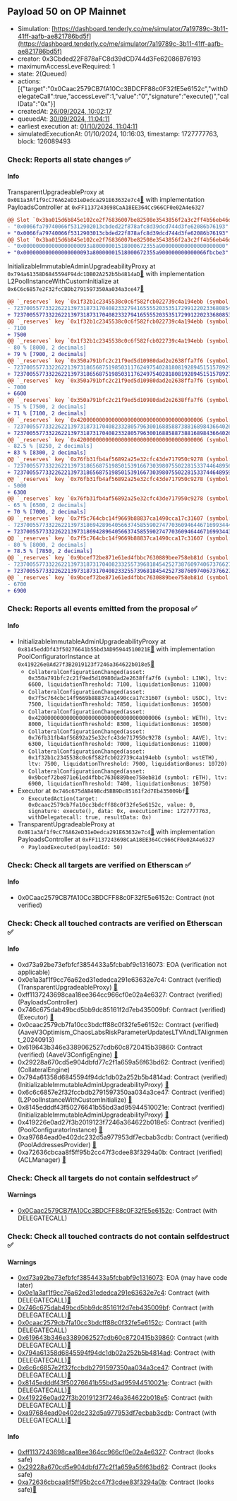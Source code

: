 ## Payload 50 on OP Mainnet

- Simulation: [https://dashboard.tenderly.co/me/simulator/7a19789c-3b11-41ff-aafb-ae821786bd5f](https://dashboard.tenderly.co/me/simulator/7a19789c-3b11-41ff-aafb-ae821786bd5f)
- creator: 0x3Cbded22F878aFC8d39dCD744d3Fe62086B76193
- maximumAccessLevelRequired: 1
- state: 2(Queued)
- actions: [{"target":"0x0Caac2579CB7fA10Cc3BDCFF88c0F32fE5e6152c","withDelegateCall":true,"accessLevel":1,"value":"0","signature":"execute()","callData":"0x"}]
- createdAt: [26/09/2024, 10:02:17](https://optimistic.etherscan.io/tx/0xd1aa00e8ef17edebe07c4b12b99e5017499ce99d410d7b04a6dc764b2f4b9ecb)
- queuedAt: [30/09/2024, 11:04:11](https://optimistic.etherscan.io/tx/0x5ed7c307892c9e5ded1f91a96e41b4610c6518cb3980a594eb83d469c9107e03)
- earliest execution at: [01/10/2024, 11:04:11](https://www.epochconverter.com/countdown?q=1727780651)
- simulatedExecutionAt: 01/10/2024, 10:16:03, timestamp: 1727777763, block: 126089493
### Check: Reports all state changes :white_check_mark:

#### Info


TransparentUpgradeableProxy at `0x0E1a3Af1f9cC76A62eD31eDedca291E63632e7c4`[:ghost:](https://github.com/bgd-labs/aave-address-book "GovernanceV3Optimism.PAYLOADS_CONTROLLER") with implementation PayloadsController at `0xFF1137243698CaA18EE364Cc966CF0e02A4e6327`
```diff
@@ Slot `0x3ba015d6b845e102ce2f76836007be82508e3543856f2a3c2ff4b56eb46d920e` @@
- "0x0066fa79740066f5312902013cbded22f878afc8d39dcd744d3fe62086b76193"
+ "0x0066fa79740066f5312903013cbded22f878afc8d39dcd744d3fe62086b76193"
@@ Slot `0x3ba015d6b845e102ce2f76836007be82508e3543856f2a3c2ff4b56eb46d920f` @@
- "0x000000000000000000093a80000001518000672355a900000000000000000000"
+ "0x000000000000000000093a80000001518000672355a900000000000066fbcbe3"
```

InitializableImmutableAdminUpgradeabilityProxy at `0x794a61358D6845594F94dc1DB02A252b5b4814aD`[:ghost:](https://github.com/bgd-labs/aave-address-book "AaveV3Optimism.POOL") with implementation L2PoolInstanceWithCustomInitialize at `0x6C6c6857e2F32fcCBDb2791597350Aa034a3ce47`[:ghost:](https://github.com/bgd-labs/aave-address-book "AaveV3Optimism.POOL_IMPL")
```diff
@@ `_reserves` key `0x1f32b1c2345538c0c6f582fcb022739c4a194ebb (symbol: wstETH).configuration.data` @@
- 7237005577332262213973187317040823327941655552035351729912202336808546081724
+ 7237005577332262213973187317040823327941655552035351729912202336808539528524
@@ `_reserves` key `0x1f32b1c2345538c0c6f582fcb022739c4a194ebb (symbol: wstETH).configuration.data_decoded.ltv` @@
- 7100
+ 7500
@@ `_reserves` key `0x1f32b1c2345538c0c6f582fcb022739c4a194ebb (symbol: wstETH).configuration.data_decoded.liquidationThreshold` @@
- 80 % [8000, 2 decimals]
+ 79 % [7900, 2 decimals]
@@ `_reserves` key `0x350a791bfc2c21f9ed5d10980dad2e2638ffa7f6 (symbol: LINK).configuration.data` @@
- 7237005577332262213973186568751985031176249754028180819289451515789297064792
+ 7237005577332262213973186568751985031176249754028180819289451515789270849992
@@ `_reserves` key `0x350a791bfc2c21f9ed5d10980dad2e2638ffa7f6 (symbol: LINK).configuration.data_decoded.ltv` @@
- 7000
+ 6600
@@ `_reserves` key `0x350a791bfc2c21f9ed5d10980dad2e2638ffa7f6 (symbol: LINK).configuration.data_decoded.liquidationThreshold` @@
- 75 % [7500, 2 decimals]
+ 71 % [7100, 2 decimals]
@@ `_reserves` key `0x4200000000000000000000000000000000000006 (symbol: WETH).configuration.data` @@
- 7237005577332262213973187317040823328057963001688588738816898436640265609024
+ 7237005577332262213973187317040823328057963001688588738816898436640268885824
@@ `_reserves` key `0x4200000000000000000000000000000000000006 (symbol: WETH).configuration.data_decoded.liquidationThreshold` @@
- 82.5 % [8250, 2 decimals]
+ 83 % [8300, 2 decimals]
@@ `_reserves` key `0x76fb31fb4af56892a25e32cfc43de717950c9278 (symbol: AAVE).configuration.data` @@
- 7237005577332262213973186568751985015391667303980755022815337446489565959048
+ 7237005577332262213973186568751985015391667303980755022815337446489598728348
@@ `_reserves` key `0x76fb31fb4af56892a25e32cfc43de717950c9278 (symbol: AAVE).configuration.data_decoded.ltv` @@
- 5000
+ 6300
@@ `_reserves` key `0x76fb31fb4af56892a25e32cfc43de717950c9278 (symbol: AAVE).configuration.data_decoded.liquidationThreshold` @@
- 65 % [6500, 2 decimals]
+ 70 % [7000, 2 decimals]
@@ `_reserves` key `0x7f5c764cbc14f9669b88837ca1490cca17c31607 (symbol: USDC).configuration.data` @@
- 7237005577332262213973186942896405663745855902747703609464467169934445649228
+ 7237005577332262213973186942896405663745855902747703609464467169934435818828
@@ `_reserves` key `0x7f5c764cbc14f9669b88837ca1490cca17c31607 (symbol: USDC).configuration.data_decoded.liquidationThreshold` @@
- 80 % [8000, 2 decimals]
+ 78.5 % [7850, 2 decimals]
@@ `_reserves` key `0x9bcef72be871e61ed4fbbc7630889bee758eb81d (symbol: rETH).configuration.data` @@
- 7237005577332262213973187317040823325573968184542527387609740673766272801324
+ 7237005577332262213973187317040823325573968184542527387609740673766272801524
@@ `_reserves` key `0x9bcef72be871e61ed4fbbc7630889bee758eb81d (symbol: rETH).configuration.data_decoded.ltv` @@
- 6700
+ 6900
```


### Check: Reports all events emitted from the proposal :white_check_mark:

#### Info

- InitializableImmutableAdminUpgradeabilityProxy at `0x8145eddDf43f50276641b55bd3AD95944510021E`[:ghost:](https://github.com/bgd-labs/aave-address-book "AaveV3Optimism.POOL_CONFIGURATOR") with implementation PoolConfiguratorInstance at `0x419226e0Ad27f3B2019123f7246a364622b018e5`[:ghost:](https://github.com/bgd-labs/aave-address-book "AaveV3Optimism.POOL_CONFIGURATOR_IMPL")
  - `CollateralConfigurationChanged(asset: 0x350a791bfc2c21f9ed5d10980dad2e2638ffa7f6 (symbol: LINK), ltv: 6600, liquidationThreshold: 7100, liquidationBonus: 11000)`
  - `CollateralConfigurationChanged(asset: 0x7f5c764cbc14f9669b88837ca1490cca17c31607 (symbol: USDC), ltv: 7500, liquidationThreshold: 7850, liquidationBonus: 10500)`
  - `CollateralConfigurationChanged(asset: 0x4200000000000000000000000000000000000006 (symbol: WETH), ltv: 8000, liquidationThreshold: 8300, liquidationBonus: 10500)`
  - `CollateralConfigurationChanged(asset: 0x76fb31fb4af56892a25e32cfc43de717950c9278 (symbol: AAVE), ltv: 6300, liquidationThreshold: 7000, liquidationBonus: 11000)`
  - `CollateralConfigurationChanged(asset: 0x1f32b1c2345538c0c6f582fcb022739c4a194ebb (symbol: wstETH), ltv: 7500, liquidationThreshold: 7900, liquidationBonus: 10720)`
  - `CollateralConfigurationChanged(asset: 0x9bcef72be871e61ed4fbbc7630889bee758eb81d (symbol: rETH), ltv: 6900, liquidationThreshold: 7400, liquidationBonus: 10750)`
- Executor at `0x746c675dAB49Bcd5BB9Dc85161f2d7Eb435009bf`[:ghost:](https://github.com/bgd-labs/aave-address-book "AaveV3Optimism.ACL_ADMIN, GovernanceV3Optimism.EXECUTOR_LVL_1")
  - `ExecutedAction(target: 0x0caac2579cb7fa10cc3bdcff88c0f32fe5e6152c, value: 0, signature: execute(), data: 0x, executionTime: 1727777763, withDelegatecall: true, resultData: 0x)`
- TransparentUpgradeableProxy at `0x0E1a3Af1f9cC76A62eD31eDedca291E63632e7c4`[:ghost:](https://github.com/bgd-labs/aave-address-book "GovernanceV3Optimism.PAYLOADS_CONTROLLER") with implementation PayloadsController at `0xFF1137243698CaA18EE364Cc966CF0e02A4e6327`
  - `PayloadExecuted(payloadId: 50)`

### Check: Check all targets are verified on Etherscan :white_check_mark:

#### Info

- 0x0Caac2579CB7fA10Cc3BDCFF88c0F32fE5e6152c: Contract (not verified) 

### Check: Check all touched contracts are verified on Etherscan :white_check_mark:

#### Info

- 0xd73a92be73efbfcf3854433a5fcbabf9c1316073: EOA (verification not applicable)
- 0x0e1a3af1f9cc76a62ed31ededca291e63632e7c4: Contract (verified) (TransparentUpgradeableProxy) [:ghost:](https://github.com/bgd-labs/aave-address-book "GovernanceV3Optimism.PAYLOADS_CONTROLLER")
- 0xff1137243698caa18ee364cc966cf0e02a4e6327: Contract (verified) (PayloadsController) 
- 0x746c675dab49bcd5bb9dc85161f2d7eb435009bf: Contract (verified) (Executor) [:ghost:](https://github.com/bgd-labs/aave-address-book "AaveV3Optimism.ACL_ADMIN, GovernanceV3Optimism.EXECUTOR_LVL_1")
- 0x0caac2579cb7fa10cc3bdcff88c0f32fe5e6152c: Contract (verified) (AaveV3Optimism_ChaosLabsRiskParameterUpdatesLTVAndLTAlignment_20240913) 
- 0x619643b346e3389062527cdb60c8720415b39860: Contract (verified) (AaveV3ConfigEngine) [:ghost:](https://github.com/bgd-labs/aave-address-book "AaveV3Optimism.CONFIG_ENGINE")
- 0x29228a670cd5e904dbfd77c2f1a659a56f63bd62: Contract (verified) (CollateralEngine) 
- 0x794a61358d6845594f94dc1db02a252b5b4814ad: Contract (verified) (InitializableImmutableAdminUpgradeabilityProxy) [:ghost:](https://github.com/bgd-labs/aave-address-book "AaveV3Optimism.POOL")
- 0x6c6c6857e2f32fccbdb2791597350aa034a3ce47: Contract (verified) (L2PoolInstanceWithCustomInitialize) [:ghost:](https://github.com/bgd-labs/aave-address-book "AaveV3Optimism.POOL_IMPL")
- 0x8145edddf43f50276641b55bd3ad95944510021e: Contract (verified) (InitializableImmutableAdminUpgradeabilityProxy) [:ghost:](https://github.com/bgd-labs/aave-address-book "AaveV3Optimism.POOL_CONFIGURATOR")
- 0x419226e0ad27f3b2019123f7246a364622b018e5: Contract (verified) (PoolConfiguratorInstance) [:ghost:](https://github.com/bgd-labs/aave-address-book "AaveV3Optimism.POOL_CONFIGURATOR_IMPL")
- 0xa97684ead0e402dc232d5a977953df7ecbab3cdb: Contract (verified) (PoolAddressesProvider) [:ghost:](https://github.com/bgd-labs/aave-address-book "AaveV3Optimism.POOL_ADDRESSES_PROVIDER")
- 0xa72636cbcaa8f5ff95b2cc47f3cdee83f3294a0b: Contract (verified) (ACLManager) [:ghost:](https://github.com/bgd-labs/aave-address-book "AaveV3Optimism.ACL_MANAGER")

### Check: Check all targets do not contain selfdestruct :white_check_mark:

#### Warnings

- [0x0Caac2579CB7fA10Cc3BDCFF88c0F32fE5e6152c](https://optimistic.etherscan.io/address/0x0Caac2579CB7fA10Cc3BDCFF88c0F32fE5e6152c): Contract (with DELEGATECALL)

### Check: Check all touched contracts do not contain selfdestruct :white_check_mark:

#### Warnings

- [0xd73a92be73efbfcf3854433a5fcbabf9c1316073](https://optimistic.etherscan.io/address/0xd73a92be73efbfcf3854433a5fcbabf9c1316073): EOA (may have code later)
- [0x0e1a3af1f9cc76a62ed31ededca291e63632e7c4](https://optimistic.etherscan.io/address/0x0e1a3af1f9cc76a62ed31ededca291e63632e7c4): Contract (with DELEGATECALL)[:ghost:](https://github.com/bgd-labs/aave-address-book "GovernanceV3Optimism.PAYLOADS_CONTROLLER")
- [0x746c675dab49bcd5bb9dc85161f2d7eb435009bf](https://optimistic.etherscan.io/address/0x746c675dab49bcd5bb9dc85161f2d7eb435009bf): Contract (with DELEGATECALL)[:ghost:](https://github.com/bgd-labs/aave-address-book "AaveV3Optimism.ACL_ADMIN, GovernanceV3Optimism.EXECUTOR_LVL_1")
- [0x0caac2579cb7fa10cc3bdcff88c0f32fe5e6152c](https://optimistic.etherscan.io/address/0x0caac2579cb7fa10cc3bdcff88c0f32fe5e6152c): Contract (with DELEGATECALL)
- [0x619643b346e3389062527cdb60c8720415b39860](https://optimistic.etherscan.io/address/0x619643b346e3389062527cdb60c8720415b39860): Contract (with DELEGATECALL)[:ghost:](https://github.com/bgd-labs/aave-address-book "AaveV3Optimism.CONFIG_ENGINE")
- [0x794a61358d6845594f94dc1db02a252b5b4814ad](https://optimistic.etherscan.io/address/0x794a61358d6845594f94dc1db02a252b5b4814ad): Contract (with DELEGATECALL)[:ghost:](https://github.com/bgd-labs/aave-address-book "AaveV3Optimism.POOL")
- [0x6c6c6857e2f32fccbdb2791597350aa034a3ce47](https://optimistic.etherscan.io/address/0x6c6c6857e2f32fccbdb2791597350aa034a3ce47): Contract (with DELEGATECALL)[:ghost:](https://github.com/bgd-labs/aave-address-book "AaveV3Optimism.POOL_IMPL")
- [0x8145edddf43f50276641b55bd3ad95944510021e](https://optimistic.etherscan.io/address/0x8145edddf43f50276641b55bd3ad95944510021e): Contract (with DELEGATECALL)[:ghost:](https://github.com/bgd-labs/aave-address-book "AaveV3Optimism.POOL_CONFIGURATOR")
- [0x419226e0ad27f3b2019123f7246a364622b018e5](https://optimistic.etherscan.io/address/0x419226e0ad27f3b2019123f7246a364622b018e5): Contract (with DELEGATECALL)[:ghost:](https://github.com/bgd-labs/aave-address-book "AaveV3Optimism.POOL_CONFIGURATOR_IMPL")
- [0xa97684ead0e402dc232d5a977953df7ecbab3cdb](https://optimistic.etherscan.io/address/0xa97684ead0e402dc232d5a977953df7ecbab3cdb): Contract (with DELEGATECALL)[:ghost:](https://github.com/bgd-labs/aave-address-book "AaveV3Optimism.POOL_ADDRESSES_PROVIDER")

#### Info

- [0xff1137243698caa18ee364cc966cf0e02a4e6327](https://optimistic.etherscan.io/address/0xff1137243698caa18ee364cc966cf0e02a4e6327): Contract (looks safe)
- [0x29228a670cd5e904dbfd77c2f1a659a56f63bd62](https://optimistic.etherscan.io/address/0x29228a670cd5e904dbfd77c2f1a659a56f63bd62): Contract (looks safe)
- [0xa72636cbcaa8f5ff95b2cc47f3cdee83f3294a0b](https://optimistic.etherscan.io/address/0xa72636cbcaa8f5ff95b2cc47f3cdee83f3294a0b): Contract (looks safe)[:ghost:](https://github.com/bgd-labs/aave-address-book "AaveV3Optimism.ACL_MANAGER")

